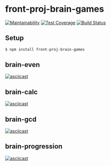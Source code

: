 # front-proj-brain-games

[![Maintainability](https://api.codeclimate.com/v1/badges/a174313e685af6d7e7a8/maintainability)](https://codeclimate.com/github/morphizm/frontend-project-lvl1/maintainability)
[![Test Coverage](https://api.codeclimate.com/v1/badges/a174313e685af6d7e7a8/test_coverage)](https://codeclimate.com/github/morphizm/frontend-project-lvl1/test_coverage)
[![Build Status](https://travis-ci.org/morphizm/frontend-project-lvl1.svg?branch=master)](https://travis-ci.org/morphizm/frontend-project-lvl1)

## Setup 

```sh
$ npm install front-proj-brain-games
```

## brain-even

[![asciicast](https://asciinema.org/a/6hB3Pr6rCxNOz6jE0J9ysMMsv.svg)](https://asciinema.org/a/6hB3Pr6rCxNOz6jE0J9ysMMsv)

## brain-calc

[![asciicast](https://asciinema.org/a/wheKU6vKfmbgwo8qjdog30Xxa.svg)](https://asciinema.org/a/wheKU6vKfmbgwo8qjdog30Xxa)

## brain-gcd

[![asciicast](https://asciinema.org/a/rGNKcbVZ31z9XcxioRsstXgrg.svg)](https://asciinema.org/a/rGNKcbVZ31z9XcxioRsstXgrg)

## brain-progression

[![asciicast](https://asciinema.org/a/hZe1nof3nKBlZ764p0P61xCy9.svg)](https://asciinema.org/a/hZe1nof3nKBlZ764p0P61xCy9)